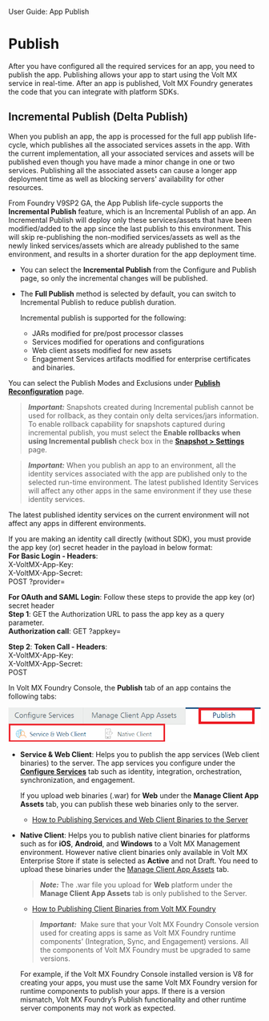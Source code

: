                               

User Guide: App Publish

Publish
=======

After you have configured all the required services for an app, you need to publish the app. Publishing allows your app to start using the Volt MX service in real-time. After an app is published, Volt MX Foundry generates the code that you can integrate with platform SDKs.

Incremental Publish (Delta Publish)
-----------------------------------

When you publish an app, the app is processed for the full app publish life-cycle, which publishes all the associated services assets in the app. With the current implementation, all your associated services and assets will be published even though you have made a minor change in one or two services. Publishing all the associated assets can cause a longer app deployment time as well as blocking servers' availability for other resources.

From Foundry V9SP2 GA, the App Publish life-cycle supports the **Incremental Publish** feature, which is an Incremental Publish of an app. An Incremental Publish will deploy only these services/assets that have been modified/added to the app since the last publish to this environment. This will skip re-publishing the non-modified services/assets as well as the newly linked services/assets which are already published to the same environment, and results in a shorter duration for the app deployment time.

*   You can select the **Incremental Publish** from the Configure and Publish page, so only the incremental changes will be published.
*   The **Full Publish** method is selected by default, you can switch to Incremental Publish to reduce publish duration.
    
    Incremental publish is supported for the following:
    
    *   JARs modified for pre/post processor classes
    *   Services modified for operations and configurations
    *   Web client assets modified for new assets
    *   Engagement Services artifacts modified for enterprise certificates and binaries.

You can select the Publish Modes and Exclusions under [**Publish Reconfiguration**](AppReconfig.md) page.

> **_Important:_** Snapshots created during Incremental publish cannot be used for rollback, as they contain only delta services/jars information. To enable rollback capability for snapshots captured during incremental publish, you must select the **Enable rollbacks when using Incremental publish** check box in the **[**Snapshot > Settings**](Publish_LifeCycle.md#snapshots)** page.

> **_Important:_** When you publish an app to an environment, all the identity services associated with the app are published only to the selected run-time environment. The latest published Identity Services will affect any other apps in the same environment if they use these identity services.  
  
The latest published identity services on the current environment will not affect any apps in different environments.  
  
If you are making an identity call directly (without SDK), you must provide the app key (or) secret header in the payload in below format:  
**For Basic Login - Headers**:  
X-VoltMX-App-Key: <app-key-here>  
X-VoltMX-App-Secret: <app-secret-here>  
POST <identity-login-url>?provider=<identity-service-name>  
  
**For OAuth and SAML Login**: Follow these steps to provide the app key (or) secret header  
**Step 1**: GET the Authorization URL to pass the app key as a query parameter.  
**Authorization call**: GET <authorization>?appkey=<app-key-here>  
  
**Step 2**: **Token Call - Headers**:  
X-VoltMX-App-Key: <app-key-here>  
X-VoltMX-App-Secret: <app-secret-here>  
POST <token-endpoint>  

In Volt MX Foundry Console, the **Publish** tab of an app contains the following tabs:

![](Resources/Images/PublishTab.png)

*   **Service & Web Client**: Helps you to publish the app services (Web client binaries) to the server. The app services you configure under the **[Configure Services](Features.md)** tab such as identity, integration, orchestration, synchronization, and engagement.
    
    If you upload web binaries (.war) for **Web** under the **Manage Client App Assets** tab, you can publish these web binaries only to the server.
    
    *   [How to Publishing Services and Web Client Binaries to the Server](Publishing_Service_Web_Client.md)
    
*   **Native Client**: Helps you to publish native client binaries for platforms such as for **iOS**, **Android**, and **Windows** to a Volt MX Management environment. However native client binaries only available in Volt MX Enterprise Store if state is selected as **Active** and not Draft. You need to upload these binaries under the [Manage Client App Assets](Manage_Client_App_Assets.md#manage-client-app-assets) tab.
    
    > **_Note:_** The .war file you upload for **Web** platform under the **Manage Client App Assets** tab is only published to the Server.
    
    *   [How to Publishing Client Binaries from Volt MX Foundry](Publishing_Client_Binaries.md)
    
    > **_Important:_**  Make sure that your Volt MX Foundry Console version used for creating apps is same as Volt MX Foundry runtime components’ (Integration, Sync, and Engagement) versions. All the components of Volt MX Foundry must be upgraded to same versions.  
      
    For example, if the Volt MX Foundry Console installed version is V8 for creating your apps, you must use the same Volt MX Foundry version for runtime components to publish your apps. If there is a version mismatch, Volt MX Foundry’s Publish functionality and other runtime server components may not work as expected.
